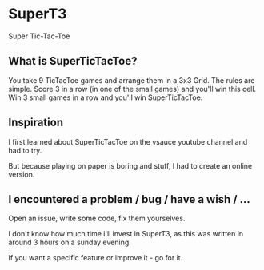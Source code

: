 # SuperT3
Super Tic-Tac-Toe

## What is SuperTicTacToe?

You take 9 TicTacToe games and arrange 
them in a 3x3 Grid. The rules are simple. 
Score 3 in a row (in one of the small games) 
and you'll win this cell. Win 3 small games 
in a row and you'll win SuperTicTacToe.

## Inspiration
I first learned about SuperTicTacToe on 
the vsauce youtube channel and had to try.

But because playing on paper is boring and stuff, 
I had to create an online version.

## I encountered a problem / bug / have a wish / ...
Open an issue, write some code, fix them yourselves.

I don't know how much time i'll invest in SuperT3, 
as this was written in around 3 hours on a sunday evening.

If you want a specific feature or improve it - go for it.
